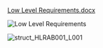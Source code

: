 [Low Level Requirements.docx](https://github.com/99003738/Nalanda_N3_MiniProject/files/5970175/Low.Level.Requirements.docx)


![Low Level Requirements](https://user-images.githubusercontent.com/78892310/107741460-37b06980-6d33-11eb-9f9e-3ba449614eea.png)


![struct_HLRAB001_L001](https://user-images.githubusercontent.com/78892310/107741551-68909e80-6d33-11eb-8e32-42db7c15b070.png)


